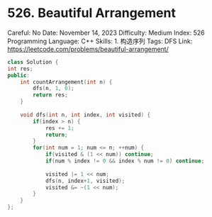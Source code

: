 # 526. Beautiful Arrangement

Careful: No
Date: November 14, 2023
Difficulty: Medium
Index: 526
Programming Language: C++
Skills: 1. 构造序列
Tags: DFS
Link: https://leetcode.com/problems/beautiful-arrangement/

```cpp
class Solution {
int res;
public:
    int countArrangement(int n) {
        dfs(n, 1, 0);
        return res;
    }
    
    void dfs(int n, int index, int visited) {
        if(index > n) {
            res += 1;
            return;
        }
        for(int num = 1; num <= n; ++num) {
            if(visited & (1 << num)) continue;
            if(num % index != 0 && index % num != 0) continue;
            
            visited |= 1 << num;
            dfs(n, index+1, visited);
            visited &= ~(1 << num);
        }
    }
};
```